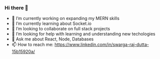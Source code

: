 ### Hi there 👋

<!--
**Swarga-codes/Swarga-codes** is a ✨ _special_ ✨ repository because its `README.md` (this file) appears on your GitHub profile.

Here are some ideas to get you started:
-->
- 🔭 I’m currently working on expanding my MERN skills
- 🌱 I’m currently learning about Socket.io
- 👯 I’m looking to collaborate on full stack projects
- 🤔 I’m looking for help with learning and understanding new techologies
- 💬 Ask me about React, Node, Databases
- 📫 How to reach me: https://www.linkedin.com/in/swarga-raj-dutta-15b15920a/

